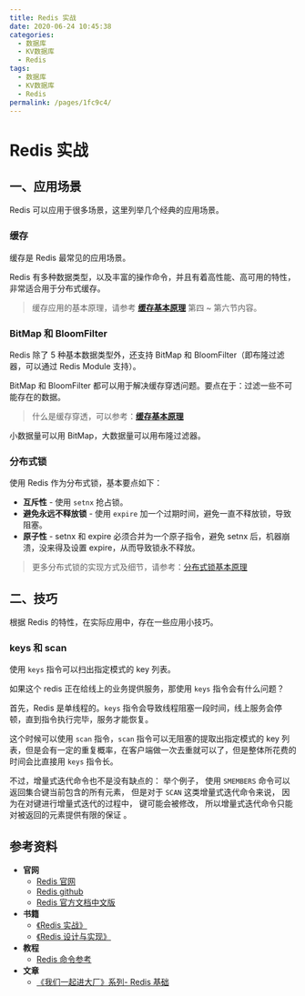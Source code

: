 ```yaml
---
title: Redis 实战
date: 2020-06-24 10:45:38
categories:
  - 数据库
  - KV数据库
  - Redis
tags:
  - 数据库
  - KV数据库
  - Redis
permalink: /pages/1fc9c4/
---
```


# Redis 实战

## 一、应用场景

Redis 可以应用于很多场景，这里列举几个经典的应用场景。

### 缓存

缓存是 Redis 最常见的应用场景。

Redis 有多种数据类型，以及丰富的操作命令，并且有着高性能、高可用的特性，非常适合用于分布式缓存。

> 缓存应用的基本原理，请参考 [**缓存基本原理**](https://dunwu.github.io/design/distributed/分布式缓存.html) 第四 ~ 第六节内容。

### BitMap 和 BloomFilter

Redis 除了 5 种基本数据类型外，还支持 BitMap 和 BloomFilter（即布隆过滤器，可以通过 Redis Module 支持）。

BitMap 和 BloomFilter 都可以用于解决缓存穿透问题。要点在于：过滤一些不可能存在的数据。

> 什么是缓存穿透，可以参考：[**缓存基本原理**](https://dunwu.github.io/design/distributed/分布式缓存.html)

小数据量可以用 BitMap，大数据量可以用布隆过滤器。

### 分布式锁

使用 Redis 作为分布式锁，基本要点如下：

- **互斥性** - 使用 `setnx` 抢占锁。
- **避免永远不释放锁** - 使用 `expire` 加一个过期时间，避免一直不释放锁，导致阻塞。
- **原子性** - setnx 和 expire 必须合并为一个原子指令，避免 setnx 后，机器崩溃，没来得及设置 expire，从而导致锁永不释放。

> 更多分布式锁的实现方式及细节，请参考：[分布式锁基本原理](https://github.com/dunwu/blog/blob/master/source/_posts/theory/distributed-lock.md)

## 二、技巧

根据 Redis 的特性，在实际应用中，存在一些应用小技巧。

### keys 和 scan

使用 `keys` 指令可以扫出指定模式的 key 列表。

如果这个 redis 正在给线上的业务提供服务，那使用 `keys` 指令会有什么问题？

首先，Redis 是单线程的。`keys` 指令会导致线程阻塞一段时间，线上服务会停顿，直到指令执行完毕，服务才能恢复。

这个时候可以使用 `scan` 指令，`scan` 指令可以无阻塞的提取出指定模式的 key 列表，但是会有一定的重复概率，在客户端做一次去重就可以了，但是整体所花费的时间会比直接用 `keys` 指令长。

不过，增量式迭代命令也不是没有缺点的： 举个例子， 使用 `SMEMBERS` 命令可以返回集合键当前包含的所有元素， 但是对于 `SCAN` 这类增量式迭代命令来说， 因为在对键进行增量式迭代的过程中， 键可能会被修改， 所以增量式迭代命令只能对被返回的元素提供有限的保证 。

## 参考资料

- **官网**
  - [Redis 官网](https://redis.io/)
  - [Redis github](https://github.com/antirez/redis)
  - [Redis 官方文档中文版](http://redis.cn/)
- **书籍**
  - [《Redis 实战》](https://item.jd.com/11791607.html)
  - [《Redis 设计与实现》](https://item.jd.com/11486101.html)
- **教程**
  - [Redis 命令参考](http://redisdoc.com/)
- **文章**
  - [《我们一起进大厂》系列- Redis 基础](https://juejin.im/post/5db66ed9e51d452a2f15d833)

